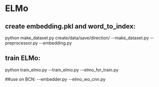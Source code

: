 # ELMo
## create embedding.pkl and word_to_index:
python make_dataset.py create/data/save/direction/
--make_dataset.py
--preprocessor.py
--embedding.py

## train ELMo:
python train_elmo.py
--train_elmo.py
--elmo_for_train.py

##use on BCN:
--embedder.py
--elmo_wo_cnn.py


